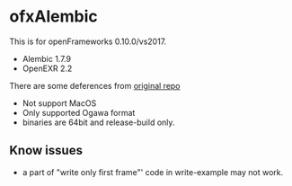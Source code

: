 # ofxAlembic
This is for openFrameworks 0.10.0/vs2017.

* Alembic 1.7.9
* OpenEXR 2.2

There are some deferences from [original repo](https://github.com/perfume-dev/ofxAlembic)
* Not support MacOS
* Only supported Ogawa format
* binaries are 64bit and release-build only.

## Know issues
* a part of "write only first frame"' code in write-example may not work.
